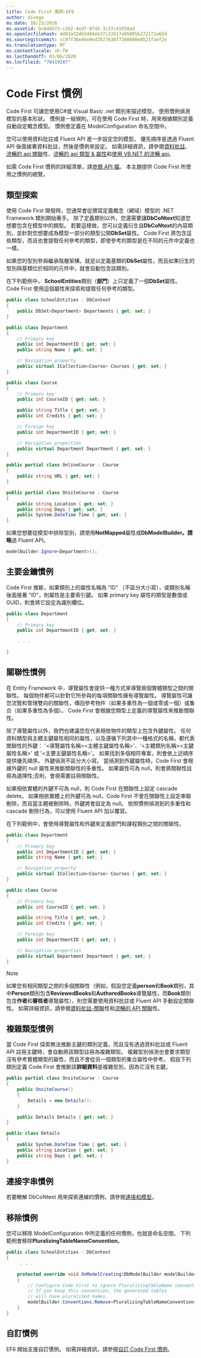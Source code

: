 ```yaml
---
title: Code First 慣例-EF6
author: divega
ms.date: 10/23/2016
ms.assetid: bc644573-c2b2-4ed7-8745-3c37c41058ad
ms.openlocfilehash: 4d03a32db5d84eb37c22617a95005b272172a65d
ms.sourcegitcommit: cc0ff36e46e9ed3527638f7208000e8521faef2e
ms.translationtype: MT
ms.contentlocale: zh-TW
ms.lasthandoff: 03/06/2020
ms.locfileid: "78419287"
---
```

# <a name="code-first-conventions"></a>Code First 慣例
Code First 可讓您使用C#或 Visual Basic .net 類別來描述模型。 使用慣例偵測模型的基本形狀。 慣例是一組規則，可在使用 Code First 時，用來根據類別定義自動設定概念模型。 慣例會定義在 ModelConfiguration 命名空間中。  

您可以使用資料批註或 Fluent API 進一步設定您的模型。 優先順序是透過 Fluent API 後面接著資料批註，然後是慣例來設定。 如需詳細資訊，請參閱[資料批註](~/ef6/modeling/code-first/data-annotations.md)、[流暢的 api 關聯](~/ef6/modeling/code-first/fluent/relationships.md)性、[流暢的 api 類型 & 屬性](~/ef6/modeling/code-first/fluent/types-and-properties.md)和[使用 VB.NET 的流暢 api](~/ef6/modeling/code-first/fluent/vb.md)。  

如需 Code First 慣例的詳細清單，請[參閱 API 檔](https://msdn.microsoft.com/library/system.data.entity.modelconfiguration.conventions.aspx)。 本主題提供 Code First 所使用之慣例的總覽。  

## <a name="type-discovery"></a>類型探索  

使用 Code First 開發時，您通常會從撰寫定義概念（網域）模型的 .NET Framework 類別開始著手。 除了定義類別以外，您還需要讓**DbCoNtext**知道您想要包含在模型中的類型。 若要這樣做，您可以定義衍生自**DbCoNtext**的內容類別，並針對您想要成為模型一部分的類型公開**DbSet**屬性。 Code First 將包含這些類型，而且也會提取任何參考的類型，即使參考的類型是在不同的元件中定義也一樣。  

如果您的型別參與繼承階層架構，就足以定義基類的**DbSet**屬性，而且如果衍生的型別與基類位於相同的元件中，就會自動包含該類別。  

在下列範例中， **SchoolEntities**類別（**部門**）上只定義了一個**DbSet**屬性。 Code First 使用這個屬性來探索和提取任何參考的類型。  

``` csharp
public class SchoolEntities : DbContext
{
    public DbSet<Department> Departments { get; set; }
}

public class Department
{
    // Primary key
    public int DepartmentID { get; set; }
    public string Name { get; set; }

    // Navigation property
    public virtual ICollection<Course> Courses { get; set; }
}

public class Course
{
    // Primary key
    public int CourseID { get; set; }

    public string Title { get; set; }
    public int Credits { get; set; }

    // Foreign key
    public int DepartmentID { get; set; }

    // Navigation properties
    public virtual Department Department { get; set; }
}

public partial class OnlineCourse : Course
{
    public string URL { get; set; }
}

public partial class OnsiteCourse : Course
{
    public string Location { get; set; }
    public string Days { get; set; }
    public System.DateTime Time { get; set; }
}
```  

如果您想要從模型中排除型別，請使用**NotMapped**屬性或**DbModelBuilder。請略**過 Fluent API。  

```  csharp
modelBuilder.Ignore<Department>();
```  

## <a name="primary-key-convention"></a>主要金鑰慣例  

Code First 推斷，如果類別上的屬性名稱為 "ID" （不區分大小寫），或類別名稱後面接著 "ID"，則屬性是主要索引鍵。 如果 primary key 屬性的類型是數值或 GUID，則會將它設定為識別欄位。  

``` csharp
public class Department
{
    // Primary key
    public int DepartmentID { get; set; }

    . . .  

}
```  

## <a name="relationship-convention"></a>關聯性慣例  

在 Entity Framework 中，導覽屬性會提供一種方式來導覽兩個實體類型之間的關聯性。 每個物件都可以針對它所參與的每項關聯性擁有導覽屬性。 導覽屬性可讓您流覽和管理雙向的關聯性，傳回參考物件（如果多重性為一個或零或一個）或集合（如果多重性為多個）。 Code First 會根據您類型上定義的導覽屬性來推斷關聯性。  

除了導覽屬性以外，我們也建議您在代表相依物件的類型上包含外鍵屬性。 任何資料類型與主體主鍵屬性相同的屬性，以及遵循下列其中一種格式的名稱，都代表關聯性的外鍵： '\<導覽屬性名稱\>\<主體主鍵屬性名稱\>'、'\<主體類別名稱\>\<主鍵屬性名稱\>' 或 '\<主要主鍵屬性名稱\>'。 如果找到多個相符專案，則會依上述順序提供優先順序。 外鍵偵測不區分大小寫。 當偵測到外鍵屬性時，Code First 會根據外鍵的 null 屬性來推斷關聯性的多重性。 如果屬性可為 null，則會將關聯性註冊為選擇性;否則，會視需要註冊關聯性。  

如果相依實體的外鍵不可為 null，則 Code First 在關聯性上設定 cascade delete。 如果相依實體上的外鍵可為 null，Code First 不會在關聯性上設定串聯刪除，而且當主體被刪除時，外鍵將會設定為 null。 依照慣例偵測到的多重性和 cascade 刪除行為，可以使用 Fluent API 加以覆寫。  

在下列範例中，會使用導覽屬性和外鍵來定義部門和課程類別之間的關聯性。  

``` csharp
public class Department
{
    // Primary key
    public int DepartmentID { get; set; }
    public string Name { get; set; }

    // Navigation property
    public virtual ICollection<Course> Courses { get; set; }
}

public class Course
{
    // Primary key
    public int CourseID { get; set; }

    public string Title { get; set; }
    public int Credits { get; set; }

    // Foreign key
    public int DepartmentID { get; set; }

    // Navigation properties
    public virtual Department Department { get; set; }
}
```  

> [!NOTE]
> 如果您有相同類型之間的多個關聯性（例如，假設您定義**person**和**Book**類別，其中**Person**類別包含**ReviewedBooks**和**AuthoredBooks**導覽屬性，而**Book**類別包含**作者**和**審核者**導覽屬性），則您需要使用資料批註或 Fluent API 手動設定關聯性。 如需詳細資訊，請參閱[資料批註-關聯](~/ef6/modeling/code-first/data-annotations.md)性和[流暢的 API 關聯](~/ef6/modeling/code-first/fluent/relationships.md)性。  

## <a name="complex-types-convention"></a>複雜類型慣例  

當 Code First 探索無法推斷主鍵的類別定義，而且沒有透過資料批註或 Fluent API 註冊主鍵時，會自動將該類型註冊為複雜類型。 複雜型別偵測也會要求類型沒有參考實體類型的屬性，而且不會從另一個類型的集合屬性中參考。 假設下列類別定義 Code First 會推斷該**詳細資料**是複雜型別，因為它沒有主鍵。  

``` csharp
public partial class OnsiteCourse : Course
{
    public OnsiteCourse()
    {
        Details = new Details();
    }

    public Details Details { get; set; }
}

public class Details
{
    public System.DateTime Time { get; set; }
    public string Location { get; set; }
    public string Days { get; set; }
}
```  

## <a name="connection-string-convention"></a>連接字串慣例  

若要瞭解 DbCoNtext 用來探索連線的慣例，請參閱[連接和模型](~/ef6/fundamentals/configuring/connection-strings.md)。  

## <a name="removing-conventions"></a>移除慣例  

您可以移除 ModelConfiguration 中所定義的任何慣例，也就是命名空間。 下列範例會移除**PluralizingTableNameConvention**。  

``` csharp
public class SchoolEntities : DbContext
{
     . . .

    protected override void OnModelCreating(DbModelBuilder modelBuilder)
    {
        // Configure Code First to ignore PluralizingTableName convention
        // If you keep this convention, the generated tables  
        // will have pluralized names.
        modelBuilder.Conventions.Remove<PluralizingTableNameConvention>();
    }
}
```  

## <a name="custom-conventions"></a>自訂慣例  

EF6 開始支援自訂慣例。 如需詳細資訊，請參閱[自訂 Code First 慣例](~/ef6/modeling/code-first/conventions/custom.md)。
